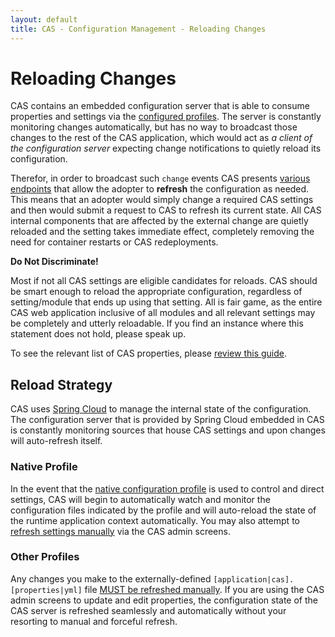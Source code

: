 ```yaml
---
layout: default
title: CAS - Configuration Management - Reloading Changes
---
```


# Reloading Changes

CAS contains an embedded configuration server that is able to consume properties and settings
via the [configured profiles](Configuration-Management.html#profiles). The server is constantly monitoring changes automatically,
but has no way to broadcast those changes to the rest of the CAS application, which would act as *a client of the configuration
server* expecting change notifications to quietly reload its configuration.

Therefor, in order to broadcast such `change` events CAS
presents [various endpoints](Monitoring-Statistics.html) that allow the adopter
to **refresh** the configuration as needed. This means that an adopter would simply
change a required CAS settings and then would submit
a request to CAS to refresh its current state. All CAS internal components that are affected
by the external change are quietly reloaded
and the setting takes immediate effect, completely removing the need for container restarts or CAS redeployments.

<div class="alert alert-info"><strong>Do Not Discriminate!</strong><p>Most if not all CAS settings are eligible candidates
for reloads. CAS should be smart enough to reload the appropriate configuration, regardless of setting/module that
ends up using that setting. All is fair game, as the entire CAS web application inclusive of all modules and all
relevant settings may be completely and utterly reloadable. If you find an instance where this statement does not hold, please speak up.</p></div>

To see the relevant list of CAS properties, please [review this guide](Configuration-Properties.html#cloud-configuration-bus).

## Reload Strategy

CAS uses [Spring Cloud](https://github.com/spring-cloud/spring-cloud-config)
to manage the internal state of the configuration. The configuration server that
is provided by Spring Cloud embedded in CAS is constantly monitoring sources
that house CAS settings and upon changes will auto-refresh itself.

### Native Profile

In the event that the [native configuration profile](Configuration-Management.html#native)
is used to control and direct settings, CAS will begin to automatically watch and monitor
the configuration files indicated by the profile and will auto-reload the state of the runtime
application context automatically. You may also attempt to [refresh settings manually](Monitoring-Statistics.html)
via the CAS admin screens.

### Other Profiles

Any changes you make to the externally-defined `[application|cas].[properties|yml]` file
[MUST be refreshed manually](Monitoring-Statistics.html).
If you are using the CAS admin screens to update and edit properties,
the configuration state of the CAS server
is refreshed seamlessly and automatically without your resorting
to manual and forceful refresh.
